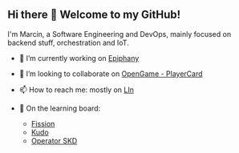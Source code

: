 ## Hi there 👋 Welcome to my GitHub!

I'm Marcin, a Software Engineering and DevOps, mainly focused on backend stuff, orchestration and IoT.

* 🔭 I’m currently working on [Epiphany](https://github.com/epiphany-platform/epiphany)
* 👯 I’m looking to collaborate on [OpenGame - PlayerCard](https://github.com/pyrkamarcin/PlayerCard)
* 📫 How to reach me: mostly on [LIn](https://www.linkedin.com/in/marcin-pyrka/)

* 📡 On the learning board:
  * [Fission](https://github.com/fission/fission)
  * [Kudo](https://github.com/kudobuilder/kudo)
  * [Operator SKD](https://github.com/operator-framework/operator-sdk)
